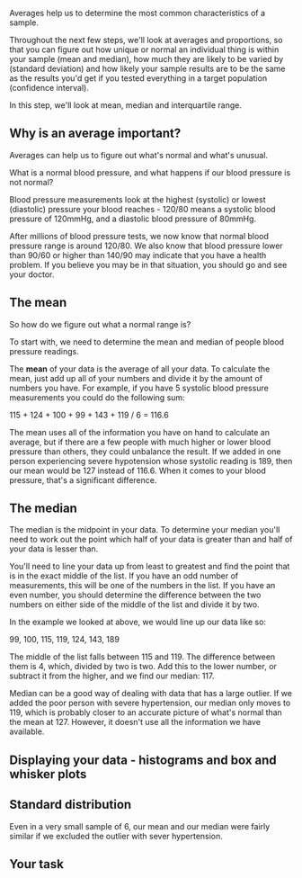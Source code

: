 Averages help us to determine the most common characteristics of a sample.

Throughout the next few steps, we'll look at averages and proportions, so that you can figure out how unique or normal an individual thing is within your sample (mean and median), how much they are likely to be varied by (standard deviation) and how likely your sample results are to be the same as the results you'd get if you tested everything in a target population (confidence interval).

In this step, we'll look at mean, median and interquartile range.

## Why is an average important?

Averages can help us to figure out what's normal and what's unusual.

What is a normal blood pressure, and what happens if our blood pressure is not normal?

Blood pressure measurements look at the highest (systolic) or lowest (diastolic) pressure your blood reaches - 120/80 means a systolic blood pressure of 120mmHg, and a diastolic blood pressure of 80mmHg.      

After millions of blood pressure tests, we now know that normal blood pressure range is around 120/80.  We also know that blood pressure lower than 90/60 or higher than 140/90 may indicate that you have a health problem.  If you believe you may be in that situation, you should go and see your doctor.

## The mean 

So how do we figure out what a normal range is?

To start with, we need to determine the mean and median of people blood pressure readings.

The __mean__ of your data is the average of all your data.  To calculate the mean, just add up all of your numbers and divide it by the amount of numbers you have. For example, if you have 5 systolic blood pressure measurements you could do the following sum:

115 + 124 + 100 + 99 + 143 + 119 / 6 = 116.6 

The mean uses all of the information you have on hand to calculate an average, but if there are a few people with much higher or lower blood pressure than others, they could unbalance the result. If we added in one person experiencing severe hypotension whose systolic reading is 189, then our mean would be 127 instead of 116.6.  When it comes to your blood pressure, that's a significant difference.

## The median

The median is the midpoint in your data. To determine your median you'll need to work out the point which half of your data is greater than and half of your data is lesser than.

You'll need to line your data up from least to greatest and find the point that is in the exact middle of the list.  If you have an odd number of measurements, this will be one of the numbers in the list.  If you have an even number, you should determine the difference between the two numbers on either side of the middle of the list and divide it by two.

In the example we looked at above, we would line up our data like so:

99, 100, 115, 119, 124, 143, 189

The middle of the list falls between 115 and 119.  The difference between them is 4, which, divided by two is two.  Add this to the lower number, or subtract it from the higher, and we find our median: 117.

Median can be a good way of dealing with data that has a large outlier.  If we added the poor person with severe hypertension, our median only moves to 119, which is probably closer to an accurate picture of what's normal than the mean at 127.  However, it doesn't use all the information we have available.

## Displaying your data - histograms and box and whisker plots



## Standard distribution 

Even in a very small sample of 6, our mean and our median were fairly similar if we excluded the outlier with sever hypertension.  

## Your task
